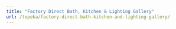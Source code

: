 ```yaml
---
title: "Factory Direct Bath, Kitchen & Lighting Gallery"
url: /topeka/factory-direct-bath-kitchen-and-lighting-gallery/
---
```

